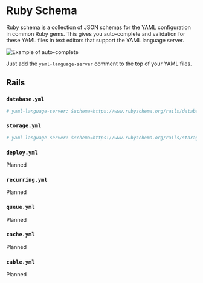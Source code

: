 # Ruby Schema

Ruby schema is a collection of JSON schemas for the YAML configuration in common Ruby gems. This gives you auto-complete and validation for these YAML files in text editors that support the YAML language server.

![Example of auto-complete](https://github.com/user-attachments/assets/c8038624-4df5-4dd7-9fcf-787d5c8a5f71)

Just add the `yaml-language-server` comment to the top of your YAML files.

## Rails

### `database.yml`

```yml
# yaml-language-server: $schema=https://www.rubyschema.org/rails/database.json
```

### `storage.yml`

```yml
# yaml-language-server: $schema=https://www.rubyschema.org/rails/storage.json
```

### `deploy.yml`

Planned

### `recurring.yml`

Planned

### `queue.yml`

Planned

### `cache.yml`

Planned

### `cable.yml`

Planned
